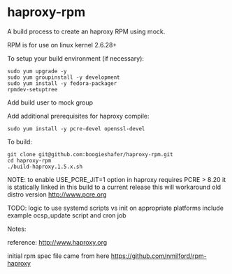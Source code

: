 haproxy-rpm
===========

A build process to create an haproxy RPM using mock.

RPM is for use on linux kernel 2.6.28+

To setup your build environment (if necessary):

	sudo yum upgrade -y
	sudo yum groupinstall -y development
	sudo yum install -y fedora-packager
	rpmdev-setuptree

Add build user to mock group

Add additional prerequisites for haproxy compile:

	sudo yum install -y pcre-devel openssl-devel

To build:

	git clone git@github.com:boogieshafer/haproxy-rpm.git
	cd haproxy-rpm
	./build-haproxy.1.5.x.sh

NOTE: 
	to enable USE_PCRE_JIT=1 option in haproxy requires PCRE > 8.20
        it is statically linked in this build to a current release
        this will workaround old distro version
        http://www.pcre.org

TODO:
	logic to use systemd scripts vs init on appropriate platforms
	include example ocsp_update script and cron job

Notes:

reference: http://www.haproxy.org

initial rpm spec file came from here
https://github.com/nmilford/rpm-haproxy

